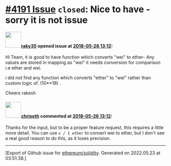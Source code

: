 # [\#4191 Issue](https://github.com/ethereum/solidity/issues/4191) `closed`: Nice to have -  sorry it is not issue  

#### <img src="https://avatars.githubusercontent.com/u/7769590?v=4" width="50">[raky35](https://github.com/raky35) opened issue at [2018-05-26 13:12](https://github.com/ethereum/solidity/issues/4191):

Hi Team,
it is good to have function which converts "wei" to ether-   Any values are stored in mapping as "wei"  it needs conversion for comparison i.e ether and wei. 

i did not find any function which converts "ether" to "wei" rather than custom logic of. (10**18) . 

Cheers
rakesh  

#### <img src="https://avatars.githubusercontent.com/u/9073706?v=4" width="50">[chriseth](https://github.com/chriseth) commented at [2018-05-26 13:12](https://github.com/ethereum/solidity/issues/4191#issuecomment-392556925):

Thanks for the input, but to be a proper feature request, this requires a little more detail. You can use `x / 1 ether` to convert wei to ether, but I don't see a real good reason to do this, as it loses precision.


-------------------------------------------------------------------------------



[Export of Github issue for [ethereum/solidity](https://github.com/ethereum/solidity). Generated on 2022.05.23 at 03:51:38.]
